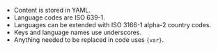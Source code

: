 - Content is stored in YAML.
- Language codes are ISO 639-1.
- Languages can be extended with ISO 3166-1 alpha-2 country codes.
- Keys and language names use underscores.
- Anything needed to be replaced in code uses `{var}`.
